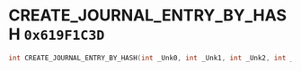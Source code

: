 # CREATE_JOURNAL_ENTRY_BY_HASH `0x619F1C3D`

```cpp
int CREATE_JOURNAL_ENTRY_BY_HASH(int _Unk0, int _Unk1, int _Unk2, int _Unk3);
```